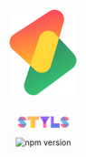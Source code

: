 <p align="center">
<br/>
<img src="./docs/src/favicon.svg" alt="styls" style="width:120px">
<br/>
<br/>
<br/>
<img src="./styls.svg" alt="styls" style="width:90px;">
</p>

<p align="center">
    <img src="https://codecov.io/gh/l-zoy/styls/branch/main/graph/badge.svg?token=DAETCWW98B" alt="npm version" />
</p>
